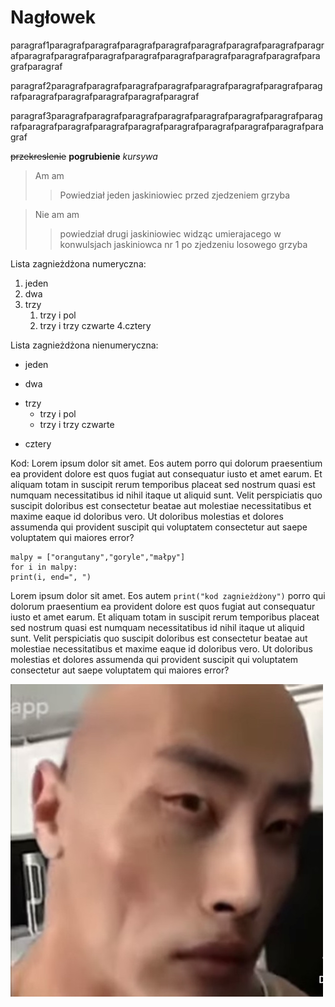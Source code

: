 
# Nagłowek

paragraf1paragrafparagrafparagrafparagrafparagrafparagrafparagrafparagrafparagrafparagrafparagrafparagrafparagrafparagrafparagrafparagrafparagrafparagraf

paragraf2paragrafparagrafparagrafparagrafparagrafparagrafparagrafparagrafparagrafparagrafparagrafparagrafparagraf

paragraf3paragrafparagrafparagrafparagrafparagrafparagrafparagrafparagrafparagrafparagrafparagrafparagrafparagrafparagrafparagrafparagrafparagraf

~~przekreslenie~~
**pogrubienie**
*kursywa*

>Am am
>>Powiedział jeden jaskiniowiec przed zjedzeniem grzyba

>Nie am am
>>powiedział drugi jaskiniowiec widząc umierajacego w konwulsjach jaskiniowca nr 1 po zjedzeniu losowego grzyba

Lista zagnieżdżona numeryczna:

1. jeden
2. dwa
3. trzy
	1. trzy i pol
	2. trzy i trzy czwarte
4.cztery

Lista zagnieżdżona nienumeryczna:
+ jeden
- dwa
* trzy
	+ trzy i pol
	- trzy i trzy czwarte
- cztery

Kod:
Lorem ipsum dolor sit amet. Eos autem porro qui dolorum praesentium ea provident dolore est quos fugiat aut consequatur iusto et amet earum. Et aliquam totam in suscipit rerum temporibus placeat sed nostrum quasi est numquam necessitatibus id nihil itaque ut aliquid sunt. Velit perspiciatis quo suscipit doloribus est consectetur beatae aut molestiae necessitatibus et maxime eaque id doloribus vero. Ut doloribus molestias et dolores assumenda qui provident suscipit qui voluptatem consectetur aut saepe voluptatem qui maiores error?
~~~
malpy = ["orangutany","goryle","małpy"]
for i in malpy:
print(i, end=", ")
~~~
Lorem ipsum dolor sit amet. Eos autem `print("kod zagnieżdżony")` porro qui dolorum praesentium ea provident dolore est quos fugiat aut consequatur iusto et amet earum. Et aliquam totam in suscipit rerum temporibus placeat sed nostrum quasi est numquam necessitatibus id nihil itaque ut aliquid sunt. Velit perspiciatis quo suscipit doloribus est consectetur beatae aut molestiae necessitatibus et maxime eaque id doloribus vero. Ut doloribus molestias et dolores assumenda qui provident suscipit qui voluptatem consectetur aut saepe voluptatem qui maiores error?

![thewok](noodle.jpg)
